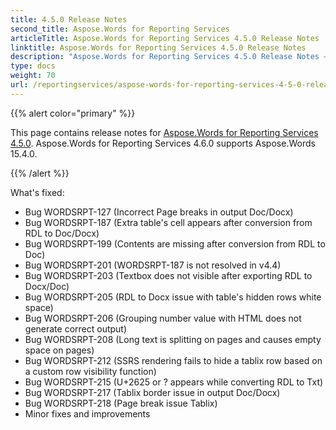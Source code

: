 ```yaml
---
title: 4.5.0 Release Notes
second_title: Aspose.Words for Reporting Services
articleTitle: Aspose.Words for Reporting Services 4.5.0 Release Notes
linktitle: Aspose.Words for Reporting Services 4.5.0 Release Notes
description: "Aspose.Words for Reporting Services 4.5.0 Release Notes – the latest updates and fixes."
type: docs
weight: 70
url: /reportingservices/aspose-words-for-reporting-services-4-5-0-release-notes/
---
```


{{% alert color="primary" %}}

This page contains release notes for [Aspose.Words for Reporting Services 4.5.0](https://downloads.aspose.com/words/reportingservices/new-releases/aspose.words-for-reporting-services-4.5.0-zip/). Aspose.Words for Reporting Services 4.6.0 supports Aspose.Words 15.4.0.

{{% /alert %}}

What's fixed:

- Bug WORDSRPT-127 (Incorrect Page breaks in output Doc/Docx)
- Bug WORDSRPT-187 (Extra table's cell appears after conversion from RDL to Doc/Docx)
- Bug WORDSRPT-199 (Contents are missing after conversion from RDL to Doc)
- Bug WORDSRPT-201 (WORDSRPT-187 is not resolved in v4.4)
- Bug WORDSRPT-203 (Textbox does not visible after exporting RDL to Docx/Doc)
- Bug WORDSRPT-205 (RDL to Docx issue with table's hidden rows white space)
- Bug WORDSRPT-206 (Grouping number value with HTML does not generate correct output)
- Bug WORDSRPT-208 (Long text is splitting on pages and causes empty space on pages)
- Bug WORDSRPT-212 (SSRS rendering fails to hide a tablix row based on a custom row visibility function)
- Bug WORDSRPT-215 (U+2625 or ? appears while converting RDL to Txt)
- Bug WORDSRPT-217 (Tablix border issue in output Doc/Docx)
- Bug WORDSRPT-218 (Page break issue Tablix)
- Minor fixes and improvements
